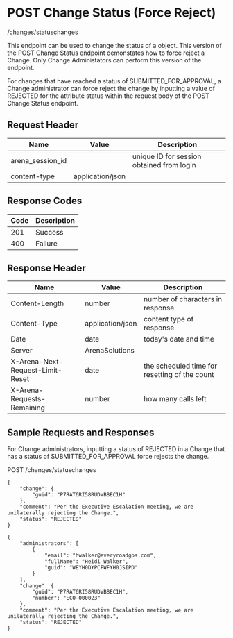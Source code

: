 # POST Change Status (Force Reject)


/changes/statuschanges

This endpoint can be used  to change the status of a  object. This version of the POST Change Status endpoint demonstates how to force reject a Change. Only Change Administators can perform this version of the endpoint. 

For changes that have reached a status of SUBMITTED_FOR_APPROVAL, a Change administrator can force reject the change by inputting a value of REJECTED for the attribute status within the request body of the POST Change Status endpoint.

## Request Header

| Name<br> | Value<br> | Description<br> |
|  --- |  --- |  --- | 
| arena_session_id<br> |   | unique ID for session obtained from login<br> |
| content\-type<br> | application/json<br> |   |

## Response Codes

| Code<br> | Description<br> |
|  --- |  --- | 
| 201<br> | Success<br> |
| 400<br> | Failure<br> |

## Response Header

| Name<br> | Value<br> | Description<br> |
|  --- |  --- |  --- | 
| Content\-Length<br> | number<br> | number of characters in response<br> |
| Content\-Type<br> | application/json<br> | content type of response<br> |
| Date<br> | date<br> | today's date and time<br> |
| Server<br> | ArenaSolutions<br> |   |
| X\-Arena\-Next\-Request\-Limit\-Reset<br> | date<br> | the scheduled time for resetting of the count<br> |
| X\-Arena\-Requests\-Remaining<br> | number<br> | how many calls left<br> |

## Sample Requests and Responses
For Change administrators, inputting a status of REJECTED in a Change that has a status of SUBMITTED_FOR_APPROVAL force rejects the change.



POST /changes/statuschanges



```
{
    "change": {
        "guid": "P7RAT6RI58RUDVBBEC1H"
    },
    "comment": "Per the Executive Escalation meeting, we are unilaterally rejecting the Change.",
    "status": "REJECTED"
}
```


```
{
    "administrators": [
        {
            "email": "hwalker@everyroadgps.com",
            "fullName": "Heidi Walker",
            "guid": "WEYH0DYPCFWFYH0JSIPD"
        }
    ],
    "change": {
        "guid": "P7RAT6RI58RUDVBBEC1H",
        "number": "ECO-000023"
    },
    "comment": "Per the Executive Escalation meeting, we are unilaterally rejecting the Change.",
    "status": "REJECTED"
}
```
